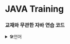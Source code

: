 # JAVA Training

### 교재와 무관한 자바 연습 코드

<details>
<summary>
  🛠언어
</summary>
  <br>
  
![java](https://img.shields.io/badge/Java-437291?style=for-the-badge&logo=openjdk&logoColor=white)

</details>





